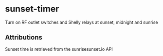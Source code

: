 # sunset-timer
Turn on RF outlet switches and Shelly relays at sunset, midnight and sunrise
## Attributions
Sunset time is retrieved from the sunrisesunset.io API
